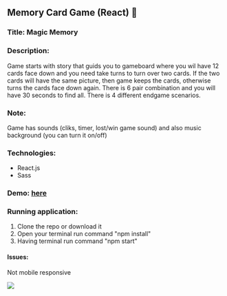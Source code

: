 ## Memory Card Game (React) :crystal_ball:

### Title: Magic Memory

### Description: 
Game starts with story that guids you to gameboard where you wil have 12 cards face down and you need take turns to turn over two cards. If the two cards will have the same picture, then game keeps the cards,
otherwise turns the cards face down again. There is 6 pair combination and you will have 30 seconds to find all. There is 4 different  endgame scenarios.</br>

### Note: 
Game has sounds (cliks, timer, lost/win game sound) and also music background (you can turn it on/off)

### Technologies:
- React.js
- Sass

### Demo: [here](https://magic-memory-ldz0.onrender.com) </br>

### Running application:
1. Clone the repo or download it
2. Open your terminal  run command "npm install" 
3. Having terminal run command "npm start"

#### Issues:
Not mobile responsive

<img src="https://user-images.githubusercontent.com/102720711/205873693-8ac049ec-b408-48c6-9faf-7a271d945ba6.png" />
